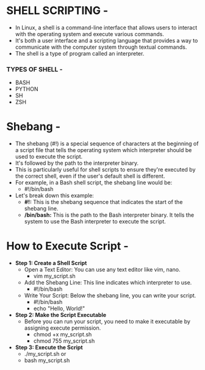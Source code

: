# SHELL SCRIPTING -
- In Linux, a shell is a command-line interface that allows users to interact with the operating system and execute various commands.
- It's both a user interface and a scripting language that provides a way to communicate with the computer system through textual commands.
- The shell is a type of program called an interpreter.

### TYPES OF SHELL -
- BASH
- PYTHON
- SH
- ZSH

# Shebang -
- The shebang (#!) is a special sequence of characters at the beginning of a script file that tells the operating system which interpreter should be used to execute the script.
- It's followed by the path to the interpreter binary.
- This is particularly useful for shell scripts to ensure they're executed by the correct shell, even if the user's default shell is different.
- For example, in a Bash shell script, the shebang line would be:
    - #!/bin/bash
- Let's break down this example:
    - **#!:** This is the shebang sequence that indicates the start of the shebang line.
    - **/bin/bash:** This is the path to the Bash interpreter binary. It tells the system to use the Bash interpreter to execute the script.

# How to Execute Script -
- **Step 1: Create a Shell Script**
    - Open a Text Editor: You can use any text editor like vim, nano.
        - vim my_script.sh
    - Add the Shebang Line: This line indicates which interpreter to use.
        - #!/bin/bash
    - Write Your Script: Below the shebang line, you can write your script.
        - #!/bin/bash
        - echo "Hello, World!"
- **Step 2: Make the Script Executable**
    - Before you can run your script, you need to make it executable by assigning execute permission.
        - chmod +x my_script.sh
        - chmod 755 my_script.sh
- **Step 3: Execute the Script**
    - ./my_script.sh or
    - bash my_script.sh

 
   
